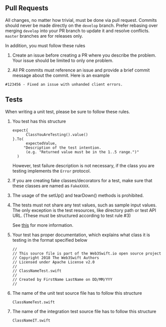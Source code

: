 ## Pull Requests

All changes, no matter how trivial, must be done via pull request. Commits
should never be made directly on the `develop` branch. Prefer rebasing over
merging `develop` into your PR branch to update it and resolve conflicts.
`master` branches are for releases only.

In addition, you must follow these rules

1. Create an issue before creating a PR where you describe the problem. Your issue should
be limited to only one problem.

2. All PR commits must reference an issue and provide a brief commit message about the commit.
Here is an example
```
#123456 - Fixed an issue with unhanded client errors.

```

## Tests

When writing a unit test, please be sure to follow these rules.

1. You test has this structure

    ```
    expect{
          ClassYouAreTesting().value()
    }.To(
          expectedValue,
         "Description of the test intention.
          (e.g. "Returned value must be in the 1..5 range.")"
      )
    ```
    
    However, test failure description is not necessary,
    if the class you are testing implements the `Error` protocol.

2. If you are creating fake classes/decorators for a test, make sure
    that these classes are named as `FakeXXXX`.
    
3. The usage of the setUp() and tearDown() methods is prohibited.

4. The tests must not share any test values, such as sample input values.
   The only exception is the test resources, like directory path or test API URL.
   (These must be structured according to test rule #3)
   
   See [this](http://www.yegor256.com/2016/05/03/test-methods-must-share-nothing.html) for more information.
    
5.  Your test has proper documentation, which explains what class it is testing
    in the format specified below
   
    ```
    //
    // This source file is part of the Web3Swift.io open source project
    // Copyright 2018 The Web3Swift Authors
    // Licensed under Apache License v2.0
    //
    // ClassNameTest.swift
    //
    // Created by FirstName LastName on DD/MM/YYY
    //
    ```

6.  The name of the unit test source file has to follow this structure

    ```
    ClassNameTest.swift
    ```
    
7.  The name of the integration test source file has to follow this structure

    ```
    ClassNameIT.swift
    ```


